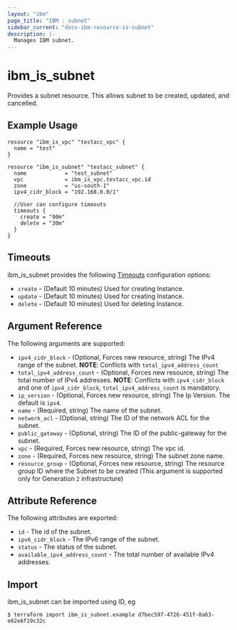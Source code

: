 ```yaml
---
layout: "ibm"
page_title: "IBM : subnet"
sidebar_current: "docs-ibm-resource-is-subnet"
description: |-
  Manages IBM subnet.
---
```


# ibm\_is_subnet

Provides a subnet resource. This allows subnet to be created, updated, and cancelled.


## Example Usage

```hcl
resource "ibm_is_vpc" "testacc_vpc" {
  name = "test"
}

resource "ibm_is_subnet" "testacc_subnet" {
  name            = "test_subnet"
  vpc             = ibm_is_vpc.testacc_vpc.id
  zone            = "us-south-1"
  ipv4_cidr_block = "192.168.0.0/1"

  //User can configure timeouts
  timeouts {
    create = "90m"
    delete = "30m"
  }
}
```

## Timeouts

ibm_is_subnet provides the following [Timeouts](https://www.terraform.io/docs/configuration/resources.html#timeouts) configuration options:

* `create` - (Default 10 minutes) Used for creating Instance.
* `update` - (Default 10 minutes) Used for creating Instance.
* `delete` - (Default 10 minutes) Used for deleting Instance.

## Argument Reference

The following arguments are supported:


* `ipv4_cidr_block` - (Optional, Forces new resource, string)   The IPv4 range of the subnet.
    **NOTE**: Conflicts with `total_ipv4_address_count`
* `total_ipv4_address_count` - (Optional, Forces new resource, string) The total number of IPv4 addresses.
    **NOTE**: Conflicts with `ipv4_cidr_block` and one of `ipv4_cidr_block`, `total_ipv4_address_count` is mandatory.
* `ip_version` - (Optional, Forces new resource, string) The Ip Version. The default is `ipv4`.
* `name` - (Required, string) The name of the subnet.
* `network_acl` - (Optional, string) The ID of the network ACL for the subnet.
* `public_gateway` - (Optional, string) The ID of the public-gateway for the subnet.
* `vpc` - (Required, Forces new resource, string) The vpc id.
* `zone` - (Required, Forces new resource, string) The subnet zone name.
* `resource_group` - (Optional, Forces new resource, string) The resource group ID where the Subnet to be created (This argument is supported only for Generation `2` infrastructure)

## Attribute Reference

The following attributes are exported:

* `id` - The id of the subnet.
* `ipv6_cidr_block` - The IPv6 range of the subnet.
* `status` - The status of the subnet.
* `available_ipv4_address_count` - The total number of available IPv4 addresses.

## Import

ibm_is_subnet can be imported using ID, eg

```
$ terraform import ibm_is_subnet.example d7bec597-4726-451f-8a63-e62e6f19c32c
```
